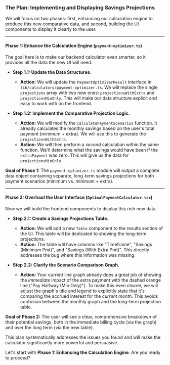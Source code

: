 ### **The Plan: Implementing and Displaying Savings Projections**

We will focus on two phases: first, enhancing our calculation engine to produce this new comparative data, and second, building the UI components to display it clearly to the user.

---

#### **Phase 1: Enhance the Calculation Engine (`payment-optimizer.ts`)**

The goal here is to make our backend calculator even smarter, so it provides all the data the new UI will need.

* **Step 1.1: Update the Data Structures.**
    * **Action:** We will update the `PaymentOptimizerResult` interface in `lib/calculators/payment-optimizer.ts`. We will replace the single `projections` array with two new ones: `projectionsWithExtra` and `projectionsMinOnly`. This will make our data structure explicit and easy to work with on the frontend.

* **Step 1.2: Implement the Comparative Projection Logic.**
    * **Action:** We will modify the `calculatePaymentScenarios` function. It already calculates the monthly savings based on the user's total payment (minimum + extra). We will use this to generate the `projectionsWithExtra`.
    * **Action:** We will then perform a *second* calculation within the same function. We'll determine what the savings would have been if the `extraPayment` was zero. This will give us the data for `projectionsMinOnly`.

**Goal of Phase 1:** The `payment-optimizer.ts` module will output a complete data object containing separate, long-term savings projections for both payment scenarios (minimum vs. minimum + extra).

---

#### **Phase 2: Overhaul the User Interface (`OptimalPaymentCalculator.tsx`)**

Now we will build the frontend components to display this rich new data.

* **Step 2.1: Create a Savings Projections Table.**
    * **Action:** We will add a new `Table` component to the results section of the UI. This table will be dedicated to showing the long-term projections.
    * **Action:** The table will have columns like "Timeframe", "Savings (Minimum Pmt)", and "Savings (With Extra Pmt)". This directly addresses the bug where this information was missing.

* **Step 2.2: Clarify the Scenario Comparison Graph.**
    * **Action:** Your current line graph already does a great job of showing the *immediate* impact of the extra payment with the dashed orange line ("Pay Halfway (Min Only)"). To make this even clearer, we will adjust the graph's title and legend to explicitly state that it's comparing the accrued interest for the *current month*. This avoids confusion between the monthly graph and the long-term projection table.

**Goal of Phase 2:** The user will see a clear, comprehensive breakdown of their potential savings, both in the immediate billing cycle (via the graph) and over the long term (via the new table).

This plan systematically addresses the issues you found and will make the calculator significantly more powerful and persuasive.

Let's start with **Phase 1: Enhancing the Calculation Engine**. Are you ready to proceed?